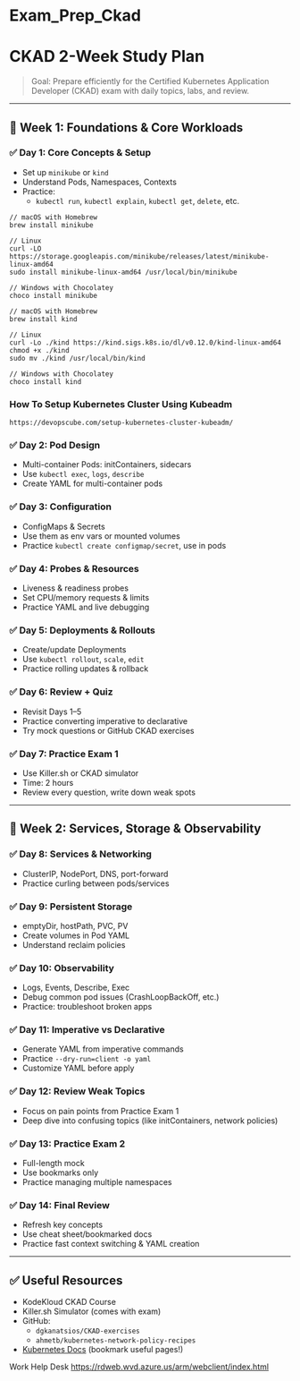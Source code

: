 # Exam_Prep_Ckad

# CKAD 2-Week Study Plan

> Goal: Prepare efficiently for the Certified Kubernetes Application Developer (CKAD) exam with daily topics, labs, and review.

---

## 📅 Week 1: Foundations & Core Workloads

### ✅ Day 1: Core Concepts & Setup
- Set up `minikube` or `kind`
- Understand Pods, Namespaces, Contexts
- Practice:
  - `kubectl run`, `kubectl explain`, `kubectl get`, `delete`, etc.

```
// macOS with Homebrew
brew install minikube

// Linux
curl -LO https://storage.googleapis.com/minikube/releases/latest/minikube-linux-amd64
sudo install minikube-linux-amd64 /usr/local/bin/minikube

// Windows with Chocolatey
choco install minikube

// macOS with Homebrew
brew install kind

// Linux
curl -Lo ./kind https://kind.sigs.k8s.io/dl/v0.12.0/kind-linux-amd64
chmod +x ./kind
sudo mv ./kind /usr/local/bin/kind

// Windows with Chocolatey
choco install kind

```

### How To Setup Kubernetes Cluster Using Kubeadm
```
https://devopscube.com/setup-kubernetes-cluster-kubeadm/
```


### ✅ Day 2: Pod Design
- Multi-container Pods: initContainers, sidecars
- Use `kubectl exec`, `logs`, `describe`
- Create YAML for multi-container pods

### ✅ Day 3: Configuration
- ConfigMaps & Secrets
- Use them as env vars or mounted volumes
- Practice `kubectl create configmap/secret`, use in pods

### ✅ Day 4: Probes & Resources
- Liveness & readiness probes
- Set CPU/memory requests & limits
- Practice YAML and live debugging

### ✅ Day 5: Deployments & Rollouts
- Create/update Deployments
- Use `kubectl rollout`, `scale`, `edit`
- Practice rolling updates & rollback

### ✅ Day 6: Review + Quiz
- Revisit Days 1–5
- Practice converting imperative to declarative
- Try mock questions or GitHub CKAD exercises

### ✅ Day 7: Practice Exam 1
- Use Killer.sh or CKAD simulator
- Time: 2 hours
- Review every question, write down weak spots

---

## 📅 Week 2: Services, Storage & Observability

### ✅ Day 8: Services & Networking
- ClusterIP, NodePort, DNS, port-forward
- Practice curling between pods/services

### ✅ Day 9: Persistent Storage
- emptyDir, hostPath, PVC, PV
- Create volumes in Pod YAML
- Understand reclaim policies

### ✅ Day 10: Observability
- Logs, Events, Describe, Exec
- Debug common pod issues (CrashLoopBackOff, etc.)
- Practice: troubleshoot broken apps

### ✅ Day 11: Imperative vs Declarative
- Generate YAML from imperative commands
- Practice `--dry-run=client -o yaml`
- Customize YAML before apply

### ✅ Day 12: Review Weak Topics
- Focus on pain points from Practice Exam 1
- Deep dive into confusing topics (like initContainers, network policies)

### ✅ Day 13: Practice Exam 2
- Full-length mock
- Use bookmarks only
- Practice managing multiple namespaces

### ✅ Day 14: Final Review
- Refresh key concepts
- Use cheat sheet/bookmarked docs
- Practice fast context switching & YAML creation

---

## ✅ Useful Resources
- KodeKloud CKAD Course
- Killer.sh Simulator (comes with exam)
- GitHub:
  - `dgkanatsios/CKAD-exercises`
  - `ahmetb/kubernetes-network-policy-recipes`
- [Kubernetes Docs](https://kubernetes.io/docs/) (bookmark useful pages!)

Work Help Desk
https://rdweb.wvd.azure.us/arm/webclient/index.html
